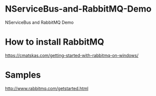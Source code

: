 # NServiceBus-and-RabbitMQ-Demo
NServiceBus and RabbitMQ Demo

# How to install RabbitMQ
https://cmatskas.com/getting-started-with-rabbitmq-on-windows/

# Samples
http://www.rabbitmq.com/getstarted.html
